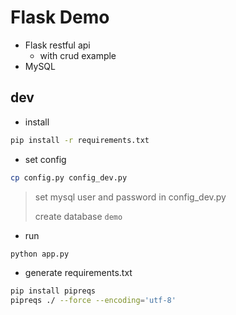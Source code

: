 # Flask Demo

- Flask restful api
  - with crud example
- MySQL

## dev
- install
```bash
pip install -r requirements.txt
```

- set config
```bash
cp config.py config_dev.py
``` 
> set mysql user and password in config_dev.py
> 
> create database `demo`

- run
```bash
python app.py
```

- generate requirements.txt
```bash
pip install pipreqs
pipreqs ./ --force --encoding='utf-8'
```
